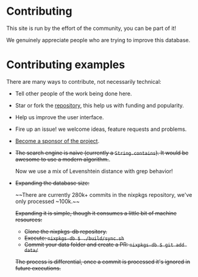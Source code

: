 # Contributing

This site is run by the effort of the community,
you can be part of it!

We genuinely appreciate people who are trying to improve this database.

# Contributing examples

There are many ways to contribute, not necessarily technical:

- Tell other people of the work being done here.
- Star or fork the [repository](https://github.com/kamadorueda/nixpkgs-db),
  this help us with funding and popularity.
- Help us improve the user interface.
- Fire up an issue! we welcome ideas, feature requests and problems.
- [Become a sponsor of the project](/nixpkgs-db/#/sponsor).
- ~~The search engine is naive (currently a `String.contains`).
  It would be awesome to use a modern algorithm.~~.

  Now we use a mix of Levenshtein distance with grep behavior!
- ~~Expanding the database size:~~

  ~~There are currently 280k+ commits in the nixpkgs repository,
  we've only processed ~100k.~~

  ~~Expanding it is simple, though it consumes a little bit of machine resources:~~

  - ~~Clone the nixpkgs-db repository.~~
  - ~~Execute: `nixpkgs-db $ ./build/sync.sh`~~
  - ~~Commit your data folder and create a PR: `nixpkgs-db $ git add data/`~~

  ~~The process is differential, once a commit is processed it's ignored in future
  executions.~~

